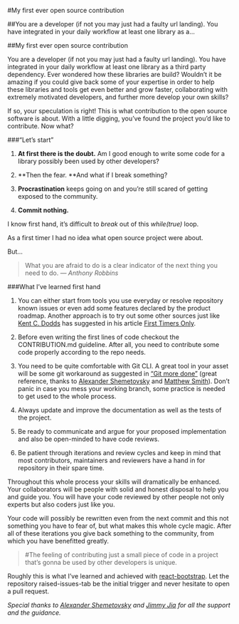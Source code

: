
#My first ever open source contribution

##You are a developer (if not you may just had a faulty url landing). You have integrated in your daily workflow at least one library as a…

##My first ever open source contribution

You are a developer (if not you may just had a faulty url landing). You have integrated in your daily workflow at least one library as a third party dependency. Ever wondered how these libraries are build? Wouldn’t it be amazing if you could give back some of your expertise in order to help these libraries and tools get even better and grow faster, collaborating with extremely motivated developers, and further more develop your own skills?

If so, your speculation is right! This is what contribution to the open source software is about. With a little digging, you’ve found the project you’d like to contribute. Now what?

###“Let’s start”

1. **At first there is the doubt.** Am I good enough to write some code for a library possibly been used by other developers?

1. **Then the fear. **And what if I break something?

1. **Procrastination** keeps going on and you’re still scared of getting exposed to the community.

1. **Commit nothing.**

I know first hand, it’s difficult to *break* out of this *while(true)* loop.

As a first timer I had no idea what open source project were about.

But…
> What you are afraid to do is a clear indicator of the next thing you need to do. *— Anthony Robbins*

###What I’ve learned first hand

1. You can either start from tools you use everyday or resolve repository known issues or even add some features declared by the product roadmap. Another approach is to try out some other sources just like [Kent C. Dodds]() has suggested in his article [First Timers Only](https://medium.com/@kentcdodds/first-timers-only-78281ea47455).

1. Before even writing the first lines of code checkout the CONTRIBUTION.md guideline. After all, you need to contribute some code properly according to the repo needs.

1. You need to be quite comfortable with Git CLI. A great tool in your asset will be some git workaround as suggested in [“Git more done”](https://vimeo.com/43659036) (great reference, thanks to [Alexander Shemetovsky](undefined) and [Matthew Smith](undefined)). Don’t panic in case you mess your working branch, some practice is needed to get used to the whole process.

1. Always update and improve the documentation as well as the tests of the project.

1. Be ready to communicate and argue for your proposed implementation and also be open-minded to have code reviews.

1. Be patient through iterations and review cycles and keep in mind that most contributors, maintainers and reviewers have a hand in for repository in their spare time.

Throughout this whole process your skills will dramatically be enhanced. Your collaborators will be people with solid and honest disposal to help you and guide you. You will have your code reviewed by other people not only experts but also coders just like you.

Your code will possibly be rewritten even from the next commit and this not something you have to fear of, but what makes this whole cycle magic. After all of these iterations you give back something to the community, from which you have benefitted greatly.
> #The feeling of contributing just a small piece of code in a project that’s gonna be used by other developers is unique.

Roughly this is what I’ve learned and achieved with [react-bootstrap](https://github.com/react-bootstrap/react-bootstrap). Let the repository raised-issues-tab be the initial trigger and never hesitate to open a pull request.

*Special thanks to [Alexander Shemetovsky](https://github.com/AlexKVal) and [Jimmy Jia](https://github.com/taion) for all the support and the guidance.*
